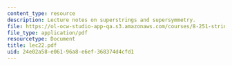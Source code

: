 ```yaml
---
content_type: resource
description: Lecture notes on superstrings and supersymmetry.
file: https://ol-ocw-studio-app-qa.s3.amazonaws.com/courses/8-251-string-theory-for-undergraduates-spring-2007/24e02a58e06196a8e6ef368374d4cfd1_lec22.pdf
file_type: application/pdf
resourcetype: Document
title: lec22.pdf
uid: 24e02a58-e061-96a8-e6ef-368374d4cfd1
---
```

